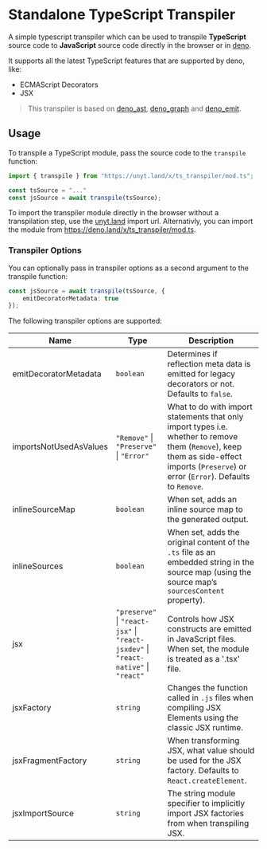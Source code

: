 # Standalone TypeScript Transpiler

A simple typescript transpiler which can be used to transpile **TypeScript** source code to **JavaScript** source code directly in the browser or in [deno](https://deno.com/).


It supports all the latest TypeScript features that are supported by deno, like:
 * ECMAScript Decorators
 * JSX

> This transpiler is based on [deno_ast](https://github.com/denoland/deno_ast), [deno_graph](https://github.com/denoland/deno_graph) and [deno_emit](https://github.com/denoland/deno_emit).

## Usage

To transpile a TypeScript module, pass the source code to the `transpile` function:

```ts
import { transpile } from "https://unyt.land/x/ts_transpiler/mod.ts";

const tsSource = "..."
const jsSource = await transpile(tsSource);
```

To import the transpiler module directly in the browser without a transpilation step, use the [unyt.land]("https://unyt.land/x/ts_transpiler/mod.ts") import url.
Alternativly, you can import the module from <https://deno.land/x/ts_transpiler/mod.ts>.


### Transpiler Options

You can optionally pass in transpiler options as a second argument to the transpile function:

```ts
const jsSource = await transpile(tsSource, {
	emitDecoratorMetadata: true
});
```

The following transpiler options are supported:

| Name                     | Type       | Description                                      |
|--------------------------|------------|--------------------------------------------------|
| emitDecoratorMetadata    | `boolean`  | Determines if reflection meta data is emitted for legacy decorators or not.  Defaults to `false`. |
| importsNotUsedAsValues   | `"Remove"` \| `"Preserve"` \| `"Error"` | What to do with import statements that only import types i.e. whether to remove them (`Remove`), keep them as side-effect imports (`Preserve`) or error (`Error`). Defaults to `Remove`.|
| inlineSourceMap          | `boolean`  | When set, adds an inline source map to the generated output.|
| inlineSources            | `boolean`  | When set, adds the original content of the `.ts` file as an embedded string in the source map (using the source map’s `sourcesContent` property).|
| jsx    				   | `"preserve"` \| `"react-jsx"` \| `"react-jsxdev"` \| `"react-native"` \| `"react"`  |  Controls how JSX constructs are emitted in JavaScript files. When set, the module is treated as a '.tsx' file. |
| jsxFactory   		       | `string`   | Changes the function called in `.js` files when compiling JSX Elements using the classic JSX runtime. |
| jsxFragmentFactory       | `string`   | When transforming JSX, what value should be used for the JSX factory. Defaults to `React.createElement`.|
| jsxImportSource      	   | `string`   | The string module specifier to implicitly import JSX factories from when transpiling JSX.|